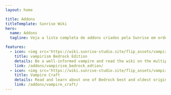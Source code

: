 ```yaml
---
layout: home

title: Addons
titleTemplate: Sunrise Wiki
hero:
  name: Addons
  tagline: Veja a lista completa de addons criados pela Sunrise em ordem alfabetica.

features:
  - icon: <img src='https://wiki.sunrise-studio.site/flip_assets/vampirism-bedrock-edtion.png' alt='vampirism-bedrock-edtion.png'>
    title: vampirism Bedrock Edition
    details: Be a well-informed vampire and read the wiki on the multiplatform version of Vampirism.
    link: /addons/vampirism_bedrock_edtion/
  - icon: <img src='https://wiki.sunrise-studio.site/flip_assets/vampire-craft.png' alt='vampire-craft.png'>
    title: Vampire Craft
    details: Read and learn about one of Bedrock best and oldest original vampire addons.
    link: /addons/vampire_craft/
---
```

